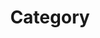 ---
title: "Category"
layout: categories
permalink: /categories/
authoer_profile: true
sidebar_main: true
---